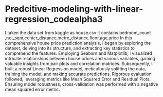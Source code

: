 # Predcitive-modeling-with-linear-regression_codealpha3
I taken the data set from kaggle as house.csv it contains 
bedroom_count	,net_sqm,center_distance,metro_distance,floor,age,price
In this comprehensive house price prediction analysis, I began by exploring the dataset, delving into its structure, and extracting key statistics to comprehend the features. Employing Seaborn and Matplotlib, I visualized intricate relationships between house prices and various variables, gaining valuable insights from pair plots and correlation matrices. Subsequently, I built a robust Linear Regression model, meticulously splitting the data, training the model, and making accurate predictions. Rigorous evaluation followed, leveraging metrics like Mean Squared Error and Residual Plots. Ensuring model robustness, cross-validation was performed with a negative mean squared error metric.
